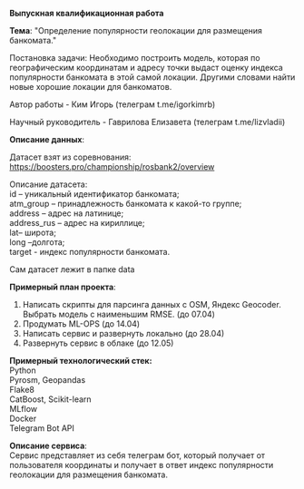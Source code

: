 **Выпускная квалификационная работа**

**Тема**: "Определение популярности геолокации для размещения банкомата."

Постановка задачи: Необходимо построить модель, которая по географическим координатам и адресу точки выдаст оценку индекса популярности банкомата в этой самой локации. Другими словами найти новые хорошие локации для банкоматов.

Автор работы - Ким Игорь (телеграм t.me/igorkimrb)

Научный руководитель - Гаврилова Елизавета (телеграм t.me/lizvladii)

**Описание данных**:

Датасет взят из соревнования: https://boosters.pro/championship/rosbank2/overview

Описание датасета:</br>
id – уникальный идентификатор банкомата;</br>
atm_group – принадлежность банкомата к какой-то группе;</br>
address – адрес на латинице;</br>
address_rus – адрес на кириллице;</br>
lat– широта;</br>
long –долгота;</br>
target -  индекс популярности банкомата.

Сам датасет лежит в папке data

**Примерный план проекта**:</br>
1. Написать скрипты для парсинга данных с OSM, Яндекс Geoсoder. Выбрать модель с наименьшим RMSE. (до 07.04)
2. Продумать ML-OPS (до 14.04)
3. Написать сервис и развернуть локально (до 28.04)
4. Развернуть сервис в облаке (до 12.05)

**Примерный технологический стек:**</br>
Python</br>
Pyrosm, Geopandas</br>
Flake8</br>
CatBoost, Scikit-learn</br>
MLflow</br>
Docker</br>
Telegram Bot API

**Описание сервиса**:</br>
Сервис представляет из себя телеграм бот, который получает от пользователя координаты и получает в ответ индекс популярности геолокации для размещения банкомата.
